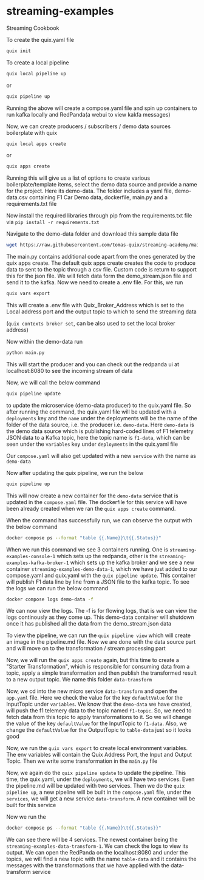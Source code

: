 # streaming-examples
Streaming Cookbook

To create the quix.yaml file

```bash 
quix init
```

To create a local pipeline

```bash
quix local pipeline up
```

or

```bash
quix pipeline up
```

Running the above will create a compose.yaml file and spin up containers to run kafka locally and RedPanda(a webui to view kakfa messages)

Now, we can create producers / subscribers / demo data sources boilerplate with quix

```bash
quix local apps create
```

or

```bash
quix apps create
```

Running this  will give us a list of options to create various boilerplate/template items, select the demo data source and provide a name for the project. Here its demo-data. The folder includes a yaml file, demo-data.csv containing F1 Car Demo data, dockerfile, main.py and a requirements.txt file

Now install the required libraries through pip from the requirements.txt file via `pip install -r requirements.txt`

Navigate to the demo-data folder and download this sample data file

```bash
wget https://raw.githubusercontent.com/tomas-quix/streaming-academy/main/file-sink/demo_stream.json
```

The main.py contains additional code apart from the ones generated by the quix apps create. The default quix apps create creates the code to produce data to sent to the topic through a csv file. Custom code is return to support this for the json file. We will fetch data form the demo_stream.json file and send it to the kafka. Now we need to create a .env file. For this, we run

```bash
quix vars export
```

This will create a .env file with Quix_Broker_Address which is set to the Local address port and the output topic to which to send the streaming data

(`quix contexts broker set`, can be also used to set the local broker address)

Now within the demo-data run 

```bash
python main.py
```

This will start the producer and you can check out the redpanda ui at localhost:8080 to see the incoming stream of data

Now, we will call the below command
```bash
quix pipeline update
``` 
to update the microservice (demo-data producer) to the quix.yaml file. So after running the command, the quix.yaml file will be updated with a `deployments` key and the `name` under the deployments will be the name of the folder of the data source, i.e. the producer i.e. `demo-data`. Here `demo-data` is the demo data source which is publishing hard-coded lines of F1 telemetry JSON data to a Kafka topic, here the topic name is `f1-data`, which can be seen under the `variables` key under `deployments` in the quix.yaml file

Our `compose.yaml` will also get updated with a new `service` with the name as `demo-data`

Now after updating the quix pipeline, we run the below 
```bash
quix pipeline up
```
This will now create a new container for the `demo-data` service that is updated in the `compose.yaml` file. The dockerfile for this service will have been already created when we ran the `quix apps create` command. 

When the command has successfully run, we can observe the output with the below command

```bash
docker compose ps --format "table {{.Name}}\t{{.Status}}"
```

When we run this command we see 3 containers running. One is `streaming-examples-console-1` which sets up the redpanda, other is the `streaming-examples-kafka-broker-1` which sets up the kafka broker and we see a new container `streaming-examples-demo-data-1`, which we have just added to our compose.yaml and quix.yaml with the `quix pipeline update`. This container will publish F1 data line by line from a JSON file to the kafka topic. To see the logs we can run the below command

```bash
docker compose logs demo-data -f
```

We can now view the logs. The -f is for flowing logs, that is we can view the logs continously as they come up. This demo-data container will shutdown once it has published all the data from the demo_stream.json data

To view the pipeline, we can run the `quix pipeline view` which will create an image in the pipeline.md file. Now we are done with the data source part and will move on to the transformation / stream processing part

Now, we will run the `quix apps create` again, but this time to create a "Starter Transformation", which is responsible for consuming data from a topic, apply a simple transformation and then publish the transformed result to a new output topic. We name this folder `data-transform`

Now, we cd into the new micro service `data-transform` and open the `app.yaml` file. Here we check the value for the key `defaultValue` for the InputTopic under `variables`. We know that the `demo-data` we have created, will push the f1 telemery data to the topic named `f1-topic`. So, we need to fetch data from this topic to apply transformations to it. So we will change the value of the key `defaultValue` for the InputTopic to `f1-data`. Also, we change the `defaultValue` for the OutputTopic to `table-data` just so it looks good

Now, we run the `quix vars export` to create local environment variables. The env variables will contain the Quix Address Port, the Input and Output Topic. Then we write some transformation in the `main.py` file

Now, we again do the `quix pipeline update` to update the pipeline. This time, the quix.yaml, under the `deployments`, we will have two services. Even the pipeline.md will be updated with two services. Then we do the `quix pipeline up`, a new pipeline will be built in the `compose.yaml` file, under the `services`, we will get a new service `data-transform`. A new container will be built for this service

Now we run the 

```bash
docker compose ps --format "table {{.Name}}\t{{.Status}}"
```

We can see there will be 4 services. The newest container being the `streaming-examples-data-transform-1`. We can check the logs to view its output. We can open the RedPanda on the localhost:8080 and under the topics, we will find a new topic with the name `table-data` and it contains the messages with the transformations that we have applied with the data-transform service